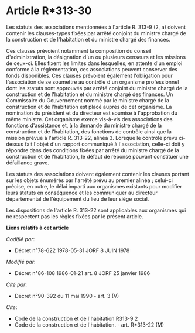 # Article R*313-30

Les statuts des associations mentionnées à l'article R. 313-9 (2, a) doivent contenir les clauses-types fixées par arrêté
conjoint du ministre chargé de la construction et de l'habitation et du ministre chargé des finances.

Ces clauses prévoient notamment la composition du conseil d'administration, la désignation d'un ou plusieurs censeurs et les
missions de ceux-ci. Elles fixent les limites dans lesquelles, en attente d'un emploi conforme à la réglementation, ces
associations peuvent conserver des fonds disponibles. Ces clauses prévoient également l'obligation pour l'association de se
soumettre au contrôle d'un organisme professionnel dont les statuts sont approuvés par arrêté conjoint du ministre chargé de
la construction et de l'habitation et du ministre chargé des finances. Un Commissaire du Gouvernement nommé par le ministre
chargé de la construction et de l'habitation est placé auprès de cet organisme. La nomination du président et du directeur
est soumise à l'approbation du même ministre. Cet organisme exerce vis-à-vis des associations des fonctions d'assistance et,
à la demande du ministre chargé de la construction et de l'habitation, des fonctions de contrôle ainsi que la mission prévue
à l'article R. 313-22, alinéa 3. Lorsque le contrôle prévu ci-dessus fait l'objet d'un rapport communiqué à l'association,
celle-ci doit y répondre dans des conditions fixées par arrêté du ministre chargé de la construction et de l'habitation, le
défaut de réponse pouvant constituer une défaillance grave.

Les statuts des associations doivent également contenir les clauses portant sur les objets énumérés par l'arrêté prévu au
premier alinéa ; celui-ci précise, en outre, le délai imparti aux organismes existants pour modifier leurs statuts en
conséquence et les communiquer au directeur départemental de l'équipement du lieu de leur siège social.

Les dispositions de l'article R. 313-22 sont applicables aux organismes qui ne respectent pas les règles fixées par le
présent article.

**Liens relatifs à cet article**

_Codifié par_:

  - Décret n°78-622 1978-05-31 JORF 8 JUIN 1978

_Modifié par_:

  - Décret n°86-108 1986-01-21 art. 8 JORF 25 janvier 1986

_Cité par_:

  - Décret n°90-392 du 11 mai 1990 - art. 3 (V)

_Cite_:

  - Code de la construction et de l'habitation R313-9 2
  - Code de la construction et de l'habitation. - art. R*313-22 (M)
